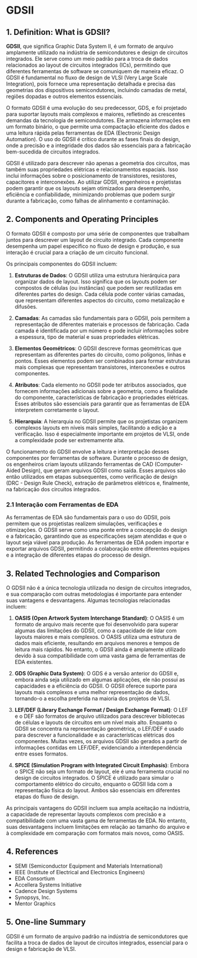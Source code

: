 # GDSII

## 1. Definition: What is **GDSII**?
**GDSII**, que significa Graphic Data System II, é um formato de arquivo amplamente utilizado na indústria de semicondutores e design de circuitos integrados. Ele serve como um meio padrão para a troca de dados relacionados ao layout de circuitos integrados (ICs), permitindo que diferentes ferramentas de software se comuniquem de maneira eficaz. O GDSII é fundamental no fluxo de design de VLSI (Very Large Scale Integration), pois fornece uma representação detalhada e precisa das geometrias dos dispositivos semicondutores, incluindo camadas de metal, regiões dopadas e outros elementos essenciais.

O formato GDSII é uma evolução do seu predecessor, GDS, e foi projetado para suportar layouts mais complexos e maiores, refletindo as crescentes demandas da tecnologia de semicondutores. Ele armazena informações em um formato binário, o que permite uma compactação eficiente dos dados e uma leitura rápida pelas ferramentas de EDA (Electronic Design Automation). O uso do GDSII é crítico durante as fases finais do design, onde a precisão e a integridade dos dados são essenciais para a fabricação bem-sucedida de circuitos integrados.

GDSII é utilizado para descrever não apenas a geometria dos circuitos, mas também suas propriedades elétricas e relacionamentos espaciais. Isso inclui informações sobre o posicionamento de transistores, resistores, capacitores e interconexões. Ao utilizar GDSII, engenheiros e projetistas podem garantir que os layouts sejam otimizados para desempenho, eficiência e confiabilidade, minimizando problemas que podem surgir durante a fabricação, como falhas de alinhamento e contaminação.

## 2. Components and Operating Principles
O formato GDSII é composto por uma série de componentes que trabalham juntos para descrever um layout de circuito integrado. Cada componente desempenha um papel específico no fluxo de design e produção, e sua interação é crucial para a criação de um circuito funcional. 

Os principais componentes do GDSII incluem:

1. **Estruturas de Dados**: O GDSII utiliza uma estrutura hierárquica para organizar dados de layout. Isso significa que os layouts podem ser compostos de células (ou instâncias) que podem ser reutilizadas em diferentes partes do design. Cada célula pode conter várias camadas, que representam diferentes aspectos do circuito, como metalização e difusões.

2. **Camadas**: As camadas são fundamentais para o GDSII, pois permitem a representação de diferentes materiais e processos de fabricação. Cada camada é identificada por um número e pode incluir informações sobre a espessura, tipo de material e suas propriedades elétricas.

3. **Elementos Geométricos**: O GDSII descreve formas geométricas que representam as diferentes partes do circuito, como polígonos, linhas e pontos. Esses elementos podem ser combinados para formar estruturas mais complexas que representam transistores, interconexões e outros componentes.

4. **Atributos**: Cada elemento no GDSII pode ter atributos associados, que fornecem informações adicionais sobre a geometria, como a finalidade do componente, características de fabricação e propriedades elétricas. Esses atributos são essenciais para garantir que as ferramentas de EDA interpretem corretamente o layout.

5. **Hierarquia**: A hierarquia no GDSII permite que os projetistas organizem complexos layouts em níveis mais simples, facilitando a edição e a verificação. Isso é especialmente importante em projetos de VLSI, onde a complexidade pode ser extremamente alta.

O funcionamento do GDSII envolve a leitura e interpretação desses componentes por ferramentas de software. Durante o processo de design, os engenheiros criam layouts utilizando ferramentas de CAD (Computer-Aided Design), que geram arquivos GDSII como saída. Esses arquivos são então utilizados em etapas subsequentes, como verificação de design (DRC - Design Rule Check), extração de parâmetros elétricos e, finalmente, na fabricação dos circuitos integrados.

### 2.1 Interação com Ferramentas de EDA
As ferramentas de EDA são fundamentais para o uso do GDSII, pois permitem que os projetistas realizem simulações, verificações e otimizações. O GDSII serve como uma ponte entre a concepção do design e a fabricação, garantindo que as especificações sejam atendidas e que o layout seja viável para produção. As ferramentas de EDA podem importar e exportar arquivos GDSII, permitindo a colaboração entre diferentes equipes e a integração de diferentes etapas do processo de design.

## 3. Related Technologies and Comparison
O GDSII não é a única tecnologia utilizada no design de circuitos integrados, e sua comparação com outras metodologias é importante para entender suas vantagens e desvantagens. Algumas tecnologias relacionadas incluem:

1. **OASIS (Open Artwork System Interchange Standard)**: O OASIS é um formato de arquivo mais recente que foi desenvolvido para superar algumas das limitações do GDSII, como a capacidade de lidar com layouts maiores e mais complexos. O OASIS utiliza uma estrutura de dados mais eficiente, resultando em arquivos menores e tempos de leitura mais rápidos. No entanto, o GDSII ainda é amplamente utilizado devido à sua compatibilidade com uma vasta gama de ferramentas de EDA existentes.

2. **GDS (Graphic Data System)**: O GDS é a versão anterior do GDSII e, embora ainda seja utilizado em algumas aplicações, ele não possui as capacidades e a eficiência do GDSII. O GDSII oferece suporte para layouts mais complexos e uma melhor representação de dados, tornando-o a escolha preferida na maioria dos projetos de VLSI.

3. **LEF/DEF (Library Exchange Format / Design Exchange Format)**: O LEF e o DEF são formatos de arquivo utilizados para descrever bibliotecas de células e layouts de circuitos em um nível mais alto. Enquanto o GDSII se concentra na representação geométrica, o LEF/DEF é usado para descrever a funcionalidade e as características elétricas dos componentes. Muitas vezes, os arquivos GDSII são gerados a partir de informações contidas em LEF/DEF, evidenciando a interdependência entre esses formatos.

4. **SPICE (Simulation Program with Integrated Circuit Emphasis)**: Embora o SPICE não seja um formato de layout, ele é uma ferramenta crucial no design de circuitos integrados. O SPICE é utilizado para simular o comportamento elétrico do circuito, enquanto o GDSII lida com a representação física do layout. Ambos são essenciais em diferentes etapas do fluxo de design.

As principais vantagens do GDSII incluem sua ampla aceitação na indústria, a capacidade de representar layouts complexos com precisão e a compatibilidade com uma vasta gama de ferramentas de EDA. No entanto, suas desvantagens incluem limitações em relação ao tamanho do arquivo e à complexidade em comparação com formatos mais novos, como OASIS.

## 4. References
- SEMI (Semiconductor Equipment and Materials International)
- IEEE (Institute of Electrical and Electronics Engineers)
- EDA Consortium
- Accellera Systems Initiative
- Cadence Design Systems
- Synopsys, Inc.
- Mentor Graphics

## 5. One-line Summary
GDSII é um formato de arquivo padrão na indústria de semicondutores que facilita a troca de dados de layout de circuitos integrados, essencial para o design e fabricação de VLSI.